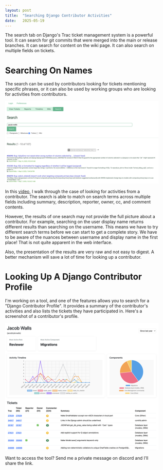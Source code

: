 ```yaml
---
layout: post
title:  "Searching Django Contributor Activities"
date:   2025-05-19
---
```


The search tab on Django's Trac ticket management system is a powerful tool. It can search for git commits that were merged into the main or release branches. It can search for content on the wiki page. It can also search on multiple fields on tickets.

# Searching On Names

The search can be used by contributors looking for tickets mentioning specific phrases, or it can also be used by working groups who are looking for activities from contributors.

![Django Trac Search For A User](/assets/images/django-trac-search-user.png)

In this [video](https://youtu.be/NaHzmw31aoA), I walk through the case of looking for activities from a contributor. The search is able to match on search terms across multiple fields including summary, description, reporter, owner, cc, and comment contents.

However, the results of one search may not provide the full picture about a contributor. For example, searching on the user display name returns different results than searching on the username. This means we have to try different search terms before we can start to get a complete story. We have to be aware of the nuances between username and display name in the first place! That is not quite apparent in the web interface.

Also, the presentation of the results are very raw and not easy to digest. A better mechanism will save a lot of time for looking up a contributor.

# Looking Up A Django Contributor Profile
I'm working on a tool, and one of the features allows you to search for a "Django Contributor Profile". It provides a summary of the contributor's activities and also lists the tickets they have participated in. Here's a screenshot of a contributor's profile.

![Django Contributor Profile](/assets/images/django-contributor-profile.png)

Want to access the tool? Send me a private message on discord and I'll share the link.
